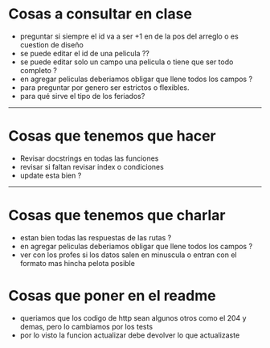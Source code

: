 # Cosas a consultar en clase

- preguntar si siempre el id va a ser +1 en de la pos del arreglo o es cuestion de diseño
- se puede editar el id de una pelicula ??
- se puede editar solo un campo una pelicula o tiene que ser todo completo ?
- en agregar peliculas deberiamos obligar que llene todos los campos ?
- para preguntar por genero ser estrictos o flexibles.
- para qué sirve el tipo de los feriados?

------

# Cosas que tenemos que hacer

- Revisar docstrings en todas las funciones
- revisar si faltan revisar index o condiciones
- update esta bien ?

------

# Cosas que tenemos que charlar

- estan bien todas las respuestas de las rutas ?
- en agregar peliculas deberiamos obligar que llene todos los campos ?
- ver con los profes si los datos salen en minuscula o entran con el formato mas hincha pelota posible

# Cosas que poner en el readme
- queriamos que los codigo de http sean algunos otros como el 204 y demas, pero lo cambiamos por los tests
- por lo visto la funcion actualizar debe devolver lo que actualizaste
